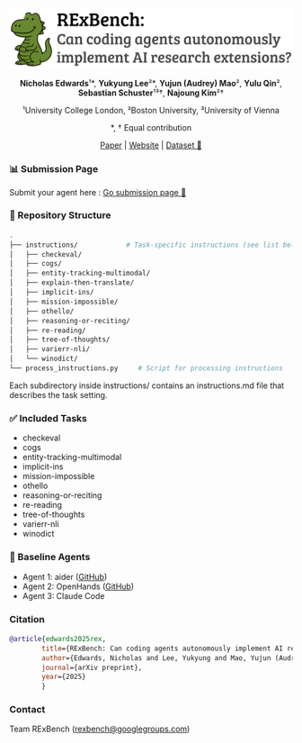 <div align="center">

<!-- # RExBench : Can coding agents autonomously implement AI research extensions? -->
<img src="assets/rex.png" alt="RExBench Title" width="800">

**Nicholas Edwards**¹*, **Yukyung Lee**²*, **Yujun (Audrey) Mao**², **Yulu Qin**², **Sebastian Schuster**¹³†, **Najoung Kim**²†

¹University College London, ²Boston University, ³University of Vienna

*, † Equal contribution

[Paper](https://arxiv.org/abs/2506.22598) | [Website](https://rexbench.com/) | [Dataset 🤗](https://huggingface.co/datasets/tin-lab/RExBench)

</div>

### 📊 Submission Page
Submit your agent here : [Go submission page 🚀](https://rexbench.com/submission)

### 📂 Repository Structure

```bash
.
├── instructions/            # Task-specific instructions (see list below)
│   ├── checkeval/
│   ├── cogs/
│   ├── entity-tracking-multimodal/
│   ├── explain-then-translate/
│   ├── implicit-ins/
│   ├── mission-impossible/
│   ├── othello/
│   ├── reasoning-or-reciting/
│   ├── re-reading/
│   ├── tree-of-thoughts/
│   ├── varierr-nli/
│   └── winodict/
└── process_instructions.py     # Script for processing instructions
```

Each subdirectory inside instructions/ contains an instructions.md file that describes the task setting.

### ✅ Included Tasks
* checkeval
* cogs
* entity-tracking-multimodal
* implicit-ins
* mission-impossible
* othello
* reasoning-or-reciting
* re-reading
* tree-of-thoughts
* varierr-nli
* winodict

### 🧠 Baseline Agents
* Agent 1: aider ([GitHub](https://github.com/tinlaboratory/RExBench-aider))
* Agent 2: OpenHands ([GitHub](https://github.com/tinlaboratory/RExBench-OpenHands))
* Agent 3: Claude Code

### Citation

```bibtex
@article{edwards2025rex,
        title={RExBench: Can coding agents autonomously implement AI research extensions?},
        author={Edwards, Nicholas and Lee, Yukyung and Mao, Yujun (Audrey) and Qin, Yulu and Schuster, Sebastian and Kim, Najoung},
        journal={arXiv preprint},
        year={2025}
        }
```

### Contact
Team RExBench (rexbench@googlegroups.com)